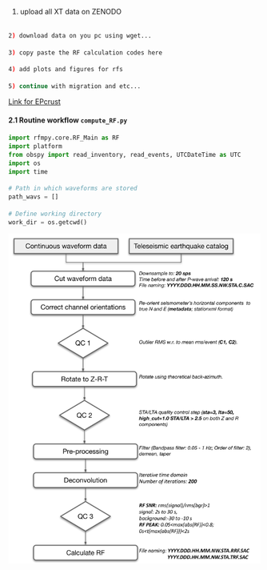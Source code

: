 <!---
INK TO DOWNLOAD A DATASET TO USE...
LOOK here for more ideas:...https://github.com/insarlab/MintPy/tree/main/docs
-->
<!---
wget https://zenodo.org/record/3952953/files/FernandinaSenDT128.tar.xz
tar -xvJf FernandinaSenDT128.tar.xz
cd FernandinaSenDT128/mintpy
smallbaselineApp.py ${MINTPY_HOME}/mintpy/data/input_files/FernandinaSenDT128.txt
-->
1) upload all XT data on ZENODO

```bash

2) download data on you pc using wget... 

3) copy paste the RF calculation codes here 

4) add plots and figures for rfs

5) continue with migration and etc...
```

[Link for EPcrust](http://eurorem.bo.ingv.it/EPcrust_solar/)


#### 2.1 Routine workflow `compute_RF.py` ####

```python
import rfmpy.core.RF_Main as RF
import platform
from obspy import read_inventory, read_events, UTCDateTime as UTC
import os
import time

# Path in which waveforms are stored
path_wavs = []

# Define working directory
work_dir = os.getcwd()


```

![My Image](../plots/rf_steps.jpg)

